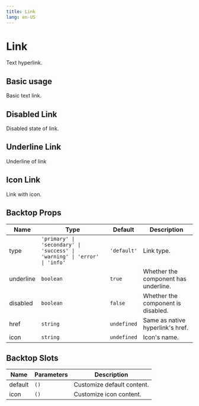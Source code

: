 ```yaml
---
title: Link
lang: en-US
---
```


# Link <update-badge/>

Text hyperlink.

## Basic usage

Basic text link.

<demo src="../example/link/basic.vue"></demo>

## Disabled Link

Disabled state of link.

<demo src="../example/link/disabled.vue"></demo>

## Underline Link

Underline of link

<demo src="../example/link/underline.vue"></demo>

## Icon Link

Link with icon.

<demo src="../example/link/icon.vue"></demo>

## Backtop Props
| Name | Type | Default | Description |
| --- | --- | --- | --- |
| type | `'primary' \| 'secondary' \| 'success' \| 'warning' \| 'error' \| 'info'` | `'default'` | Link type. |
| underline | `boolean` | `true` | Whether the component has underline.  |
| disabled | `boolean` | `false` |  Whether the component is disabled.  |
| href | `string` | `undefined` | Same as native hyperlink's href. |
| icon | `string` | `undefined` | Icon's name. |

## Backtop Slots
| Name | Parameters | Description | 
| --- | --- | --- |
| default | `()` | Customize default content. |
| icon | `()` | Customize icon content. |
